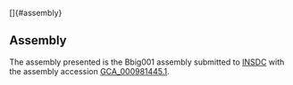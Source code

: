 []{#assembly}

Assembly
--------

The assembly presented is the Bbig001 assembly submitted to
[INSDC](http://www.insdc.org) with the assembly accession
[GCA\_000981445.1](http://www.ebi.ac.uk/ena/data/view/GCA_000981445.1).
